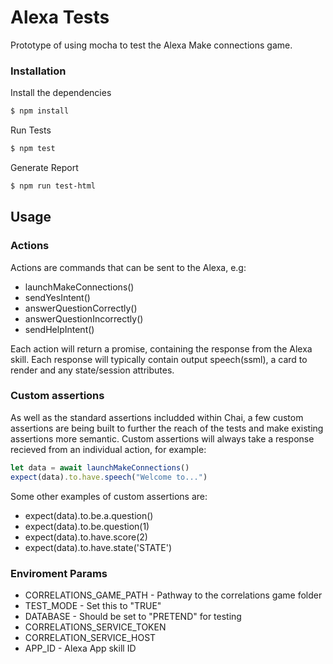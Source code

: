 # Alexa Tests

Prototype of using mocha to test the Alexa Make connections game.
### Installation
Install the dependencies
```sh
$ npm install
```
Run Tests

```sh
$ npm test
```
Generate Report
```sh
$ npm run test-html
```

## Usage

### Actions

Actions are commands that can be sent to the Alexa, e.g:

* launchMakeConnections()
* sendYesIntent()
* answerQuestionCorrectly()
* answerQuestionIncorrectly()
* sendHelpIntent()

Each action will return a promise, containing the response from the Alexa skill.
Each response will typically contain output speech(ssml), a card to render and any state/session attributes.

### Custom assertions

As well as the standard assertions includded within Chai, a few custom assertions are being built to further the reach of the tests and make existing assertions more semantic.
Custom assertions will always take a response recieved from an individual action, for example:

```javascript
let data = await launchMakeConnections()
expect(data).to.have.speech("Welcome to...")
```
Some other examples of custom assertions are:

* expect(data).to.be.a.question()
* expect(data).to.be.question(1)
* expect(data).to.have.score(2)
* expect(data).to.have.state('STATE')

### Enviroment Params
* CORRELATIONS_GAME_PATH - Pathway to the correlations game folder
* TEST_MODE - Set this to "TRUE"
* DATABASE - Should be set to "PRETEND" for testing
* CORRELATIONS_SERVICE_TOKEN
* CORRELATION_SERVICE_HOST
* APP_ID - Alexa App skill ID
